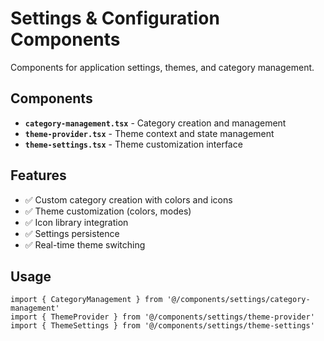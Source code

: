 # Settings & Configuration Components

Components for application settings, themes, and category management.

## Components

- **`category-management.tsx`** - Category creation and management
- **`theme-provider.tsx`** - Theme context and state management
- **`theme-settings.tsx`** - Theme customization interface

## Features

- ✅ Custom category creation with colors and icons
- ✅ Theme customization (colors, modes)
- ✅ Icon library integration
- ✅ Settings persistence
- ✅ Real-time theme switching

## Usage

```tsx
import { CategoryManagement } from '@/components/settings/category-management'
import { ThemeProvider } from '@/components/settings/theme-provider'
import { ThemeSettings } from '@/components/settings/theme-settings'
```